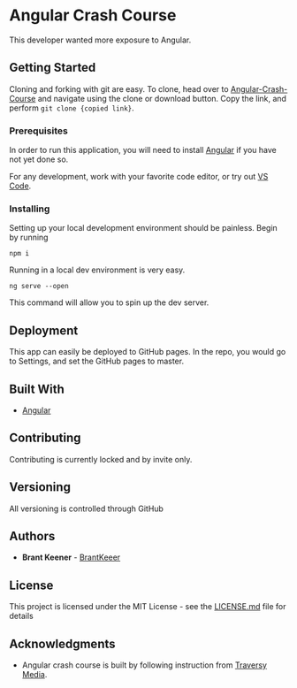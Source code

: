 # Angular Crash Course

This developer wanted more exposure to Angular.

## Getting Started

Cloning and forking with git are easy. To clone, head over to [Angular-Crash-Course](https://github.com/BrantKeener/Angular-Crash-Course) and navigate using the clone or download button. Copy the link, and perform 
`git clone {copied link}`.

### Prerequisites

In order to run this application, you will need to install [Angular](https://angular.io/guide/quickstart) if you have not yet done so.

For any development, work with your favorite code editor, or try out [VS Code](https://code.visualstudio.com/download).

### Installing

Setting up your local development environment should be painless. Begin by running

`npm i`

Running in a local dev environment is very easy.

`ng serve --open`

This command will allow you to spin up the dev server.

## Deployment

This app can easily be deployed to GitHub pages. In the repo, you would go to Settings, and set the GitHub pages to master.

## Built With

* [Angular](https://nodejs.org/en/)

## Contributing

Contributing is currently locked and by invite only.

## Versioning

All versioning is controlled through GitHub

## Authors

* **Brant Keener** - [BrantKeeer](https://github.com/BrantKeener)

## License

This project is licensed under the MIT License - see the [LICENSE.md](LICENSE.md) file for details

## Acknowledgments

* Angular crash course is built by following instruction from [Traversy Media](https://www.youtube.com/user/TechGuyWeb).